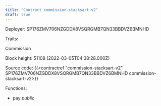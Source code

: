 ```yaml
---
title: "Contract commission-stacksart-v2"
draft: true
---
```

Deployer: SP176ZMV706NZGDDX8VSQRGMB7QN33BBDVZ6BMNHD

Traits:
 
Commission


Block height: 51108 (2022-03-05T04:38:28.000Z)

Source code: {{<contractref "commission-stacksart-v2" SP176ZMV706NZGDDX8VSQRGMB7QN33BBDVZ6BMNHD commission-stacksart-v2>}}

Functions:

* pay _public_
